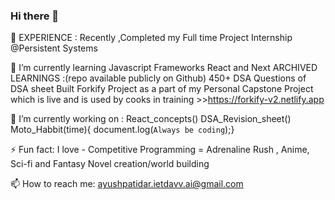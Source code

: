 ### Hi there 👋
👯 EXPERIENCE :
      Recently ,Completed my Full time Project Internship @Persistent Systems

🌱 I’m currently learning Javascript Frameworks React and Next
      ARCHIVED LEARNINGS :(repo available publicly on Github)
        450+ DSA Questions of DSA sheet
        Built Forkify Project as a part of my Personal Capstone Project which is live and is used by cooks in training >>https://forkify-v2.netlify.app
    
🔭 I’m currently working on :
      React_concepts()
      DSA_Revision_sheet()
      Moto_Habbit(time){ document.log(`Always be coding`);}
      
⚡ Fun fact: I love - Competitive Programming = Adrenaline Rush , Anime, Sci-fi and Fantasy Novel creation/world building


📫 How to reach me: ayushpatidar.ietdavv.ai@gmail.com


<!--
**ayush-patidar/ayush-patidar** is a ✨ _special_ ✨ repository because its `README.md` (this file) appears on your GitHub profile.

Here are some ideas to get you started:

- 
- 
- 👯 I’m looking to collaborate on ...
- 🤔 I’m looking for help with ...
- 💬 Ask me about ...
- 
- 😄 Pronouns: ...
-  ...
-->
